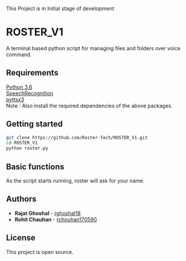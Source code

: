 This Project is in Initial stage of development

# ROSTER_V1
A terminal based python script for managing files and folders over voice command.

## Requirements

[Python 3.6](https://www.python.org/downloads/)</br>
[SpeechRecognition](https://pypi.org/project/SpeechRecognition/)</br>
[pyttsx3](https://pypi.org/project/pyttsx3/) </br>
Note : Also install the required dependencies of the above packages. 

## Getting started
```bash
git clone https://github.com/Roster-Tech/ROSTER_V1.git
cd ROSTER_V1
python roster.py
```

## Basic functions

As the script starts running, roster will ask for your name. 

## Authors

* **Rajat Ghoshal** - [rghoshal18](https://github.com/rghoshal18)
* **Rohit Chauhan** - [rchouhan170590](https://github.com/rchouhan170590)


## License

This project is open source.
